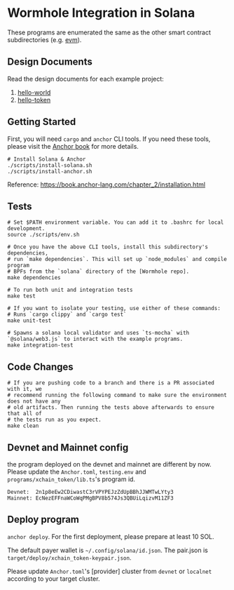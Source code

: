 # Wormhole Integration in Solana

These programs are enumerated the same as the other smart contract
subdirectories (e.g. [evm](../evm)).

## Design Documents

Read the design documents for each example project:

1. [hello-world](../docs/01_hello_world.md)
2. [hello-token](../docs/02_hello_token.md)

## Getting Started

First, you will need `cargo` and `anchor` CLI tools. If you need these tools,
please visit the [Anchor book] for more details.

```
# Install Solana & Anchor
./scripts/install-solana.sh
./scripts/install-anchor.sh
```

Reference: https://book.anchor-lang.com/chapter_2/installation.html

## Tests
```
# Set $PATH environment variable. You can add it to .bashrc for local development.
source ./scripts/env.sh

# Once you have the above CLI tools, install this subdirectory's dependencies,
# run `make dependencies`. This will set up `node_modules` and compile program
# BPFs from the `solana` directory of the [Wormhole repo].
make dependencies

# To run both unit and integration tests
make test

# If you want to isolate your testing, use either of these commands:
# Runs `cargo clippy` and `cargo test`
make unit-test

# Spawns a solana local validator and uses `ts-mocha` with `@solana/web3.js` to interact with the example programs.
make integration-test
```

## Code Changes
```
# If you are pushing code to a branch and there is a PR associated with it, we
# recommend running the following command to make sure the environment does not have any
# old artifacts. Then running the tests above afterwards to ensure that all of
# the tests run as you expect.
make clean
```

[anchor book]: https://book.anchor-lang.com/getting_started/installation.html
[wormhole repo]: https://github.com/wormhole-foundation/wormhole/tree/dev.v2/solana

## Devnet and Mainnet config

the program deployed on the devnet and mainnet are different by now. Please update the `Anchor.toml`, `testing.env` and `programs/xchain_token/lib.ts`'s program id.
```
Devnet:  2n1p8eEw2CDiwastC3rVPYPEJzZdUpBBhJJWMTwLYty3
Mainnet: EcNezEFFnaWCoWqPMgBPV8b574Js3QBUiLqizvM11ZF3
```


## Deploy program
`anchor deploy`. For the first deployment, please prepare at least 10 SOL.

The default payer wallet is `~/.config/solana/id.json`.
The pair.json is `target/deploy/xchain_token-keypair.json`.

Please update `Anchor.toml`'s [provider] cluster from `devnet` or `localnet` according to your target cluster.
